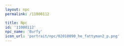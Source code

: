 ```yaml
---
layout: npc
permalink: /11000112

title: Npc
id: '11000112'
npc_name: 'Burfy'
icon_url: 'portrait/npc/02010090_he_fattyman2_p.png'
---
```

